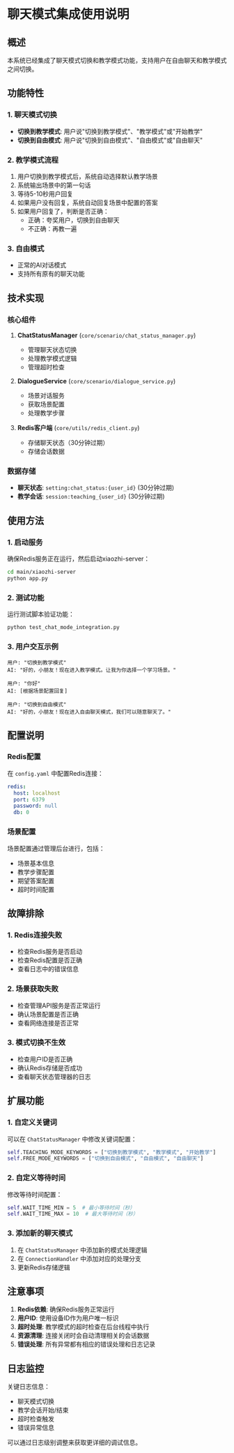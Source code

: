 # 聊天模式集成使用说明

## 概述

本系统已经集成了聊天模式切换和教学模式功能，支持用户在自由聊天和教学模式之间切换。

## 功能特性

### 1. 聊天模式切换
- **切换到教学模式**: 用户说"切换到教学模式"、"教学模式"或"开始教学"
- **切换到自由模式**: 用户说"切换到自由模式"、"自由模式"或"自由聊天"

### 2. 教学模式流程
1. 用户切换到教学模式后，系统自动选择默认教学场景
2. 系统输出场景中的第一句话
3. 等待5-10秒用户回复
4. 如果用户没有回复，系统自动回复场景中配置的答案
5. 如果用户回复了，判断是否正确：
   - 正确：夸奖用户，切换到自由聊天
   - 不正确：再教一遍

### 3. 自由模式
- 正常的AI对话模式
- 支持所有原有的聊天功能

## 技术实现

### 核心组件

1. **ChatStatusManager** (`core/scenario/chat_status_manager.py`)
   - 管理聊天状态切换
   - 处理教学模式逻辑
   - 管理超时检查

2. **DialogueService** (`core/scenario/dialogue_service.py`)
   - 场景对话服务
   - 获取场景配置
   - 处理教学步骤

3. **Redis客户端** (`core/utils/redis_client.py`)
   - 存储聊天状态（30分钟过期）
   - 存储会话数据

### 数据存储

- **聊天状态**: `setting:chat_status:{user_id}` (30分钟过期)
- **教学会话**: `session:teaching_{user_id}` (30分钟过期)

## 使用方法

### 1. 启动服务
确保Redis服务正在运行，然后启动xiaozhi-server：

```bash
cd main/xiaozhi-server
python app.py
```

### 2. 测试功能
运行测试脚本验证功能：

```bash
python test_chat_mode_integration.py
```

### 3. 用户交互示例

```
用户: "切换到教学模式"
AI: "好的，小朋友！现在进入教学模式。让我为你选择一个学习场景。"

用户: "你好"
AI: [根据场景配置回复]

用户: "切换到自由模式"
AI: "好的，小朋友！现在进入自由聊天模式，我们可以随意聊天了。"
```

## 配置说明

### Redis配置
在 `config.yaml` 中配置Redis连接：

```yaml
redis:
  host: localhost
  port: 6379
  password: null
  db: 0
```

### 场景配置
场景配置通过管理后台进行，包括：
- 场景基本信息
- 教学步骤配置
- 期望答案配置
- 超时时间配置

## 故障排除

### 1. Redis连接失败
- 检查Redis服务是否启动
- 检查Redis配置是否正确
- 查看日志中的错误信息

### 2. 场景获取失败
- 检查管理API服务是否正常运行
- 确认场景配置是否正确
- 查看网络连接是否正常

### 3. 模式切换不生效
- 检查用户ID是否正确
- 确认Redis存储是否成功
- 查看聊天状态管理器的日志

## 扩展功能

### 1. 自定义关键词
可以在 `ChatStatusManager` 中修改关键词配置：

```python
self.TEACHING_MODE_KEYWORDS = ["切换到教学模式", "教学模式", "开始教学"]
self.FREE_MODE_KEYWORDS = ["切换到自由模式", "自由模式", "自由聊天"]
```

### 2. 自定义等待时间
修改等待时间配置：

```python
self.WAIT_TIME_MIN = 5  # 最小等待时间（秒）
self.WAIT_TIME_MAX = 10  # 最大等待时间（秒）
```

### 3. 添加新的聊天模式
1. 在 `ChatStatusManager` 中添加新的模式处理逻辑
2. 在 `ConnectionHandler` 中添加对应的处理分支
3. 更新Redis存储逻辑

## 注意事项

1. **Redis依赖**: 确保Redis服务正常运行
2. **用户ID**: 使用设备ID作为用户唯一标识
3. **超时处理**: 教学模式的超时检查在后台线程中执行
4. **资源清理**: 连接关闭时会自动清理相关的会话数据
5. **错误处理**: 所有异常都有相应的错误处理和日志记录

## 日志监控

关键日志信息：
- 聊天模式切换
- 教学会话开始/结束
- 超时检查触发
- 错误异常信息

可以通过日志级别调整来获取更详细的调试信息。
